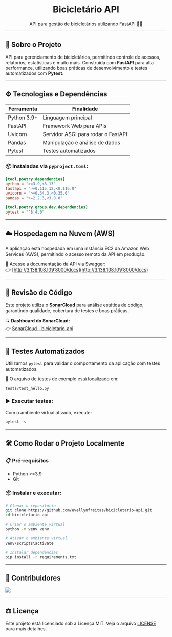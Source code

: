 
<div align="center">

  <h1>Bicicletário API</h1>
  
  <p>
    API para gestão de bicicletários utilizando FastAPI 🚴‍♀️<br>
  </p>
  
<!-- Badges -->

</div>

---

## 📌 Sobre o Projeto

API para gerenciamento de bicicletários, permitindo controle de acessos, relatórios, estatísticas e muito mais. Construída com **FastAPI** para alta performance, utilizando boas práticas de desenvolvimento e testes automatizados com **Pytest**.

---

## ⚙️ Tecnologias e Dependências

| Ferramenta      | Finalidade                            |
|-----------------|----------------------------------------|
| Python 3.9+     | Linguagem principal                    |
| FastAPI         | Framework Web para APIs                |
| Uvicorn         | Servidor ASGI para rodar o FastAPI     |
| Pandas          | Manipulação e análise de dados         |
| Pytest          | Testes automatizados                   |


### 📦 Instaladas via `pyproject.toml`:

```toml
[tool.poetry.dependencies]
python = ">=3.9,<3.13"
fastapi = ">=0.115.12,<0.116.0"
uvicorn = ">=0.34.3,<0.35.0"
pandas = ">=2.2.3,<3.0.0"

[tool.poetry.group.dev.dependencies]
pytest = "^8.4.0"
```

---

## ☁️ Hospedagem na Nuvem (AWS)

A aplicação está hospedada em uma instância EC2 da Amazon Web Services (AWS), permitindo o acesso remoto da API em produção.

🔗 Acesse a documentação da API via Swagger:  
👉 [http://3.138.108.109:8000/docs](http://3.138.108.109:8000/docs)

---

## 🔎 Revisão de Código

Este projeto utiliza o [**SonarCloud**](https://sonarcloud.io/) para análise estática de código, garantindo qualidade, cobertura de testes e boas práticas.

🔍 **Dashboard do SonarCloud:**  
👉 [SonarCloud - bicicletario-api](https://sonarcloud.io/project/overview?id=evellynfreitas_bicicletario-api)

---

## 🧪 Testes Automatizados

Utilizamos `pytest` para validar o comportamento da aplicação com testes automatizados.

📁 O arquivo de testes de exemplo está localizado em:

```
tests/test_hello.py
```

### ▶️ Executar testes:

Com o ambiente virtual ativado, execute:

```bash
pytest -s
```

---

## 🛠️ Como Rodar o Projeto Localmente

### 📋 Pré-requisitos

- Python >=3.9
- Git

### 📦 Instalar e executar:

```bash
# Clonar o repositório
git clone https://github.com/evellynfreitas/bicicletario-api.git
cd bicicletario-api

# Criar o ambiente virtual
python -m venv venv

# Ativar o ambiente virtual
venv\scripts\activate

# Instalar dependências
pip install -r requirements.txt

```

---

## 👥 Contribuidores

<a href="https://github.com/evellynfreitas/bicicletario-api/graphs/contributors">
  <img src="https://contrib.rocks/image?repo=evellynfreitas/bicicletario-api" />
</a>

---

## ⚖️ Licença

Este projeto está licenciado sob a Licença MIT. Veja o arquivo [LICENSE](https://github.com/evellynfreitas/bicicletario-api/blob/main/LICENSE) para mais detalhes.
